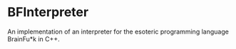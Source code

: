 # BFInterpreter

An implementation of an interpreter for the esoteric programming language BrainFu*k in C++.